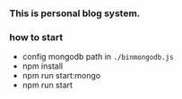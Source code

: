
### This is personal blog system.

### how to start
- config mongodb path in `./binmongodb.js`
- npm install
- npm run start:mongo
- npm run start

